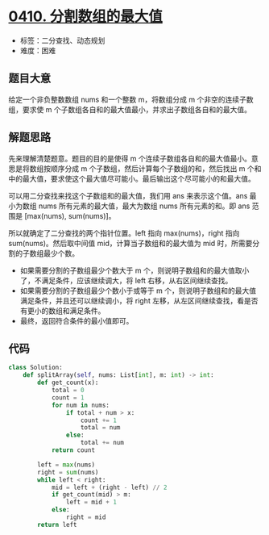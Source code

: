 # [0410. 分割数组的最大值](https://leetcode.cn/problems/split-array-largest-sum/)

- 标签：二分查找、动态规划
- 难度：困难

## 题目大意

给定一个非负整数数组 nums 和一个整数 m，将数组分成 m 个非空的连续子数组，要求使 m 个子数组各自和的最大值最小，并求出子数组各自和的最大值。

## 解题思路

先来理解清楚题意。题目的目的是使得 m 个连续子数组各自和的最大值最小。意思是将数组按顺序分成 m 个子数组，然后计算每个子数组的和，然后找出 m 个和中的最大值，要求使这个最大值尽可能小。最后输出这个尽可能小的和最大值。

可以用二分查找来找这个子数组和的最大值，我们用 ans 来表示这个值。ans 最小为数组 nums 所有元素的最大值，最大为数组 nums 所有元素的和。即 ans 范围是 [max(nums), sum(nums)]。

所以就确定了二分查找的两个指针位置。left 指向 max(nums)，right 指向 sum(nums)。然后取中间值 mid，计算当子数组和的最大值为 mid 时，所需要分割的子数组最少个数。

- 如果需要分割的子数组最少个数大于 m 个，则说明子数组和的最大值取小了，不满足条件，应该继续调大，将 left 右移，从右区间继续查找。
- 如果需要分割的子数组最少个数小于或等于 m 个，则说明子数组和的最大值满足条件，并且还可以继续调小，将 right 左移，从左区间继续查找，看是否有更小的数组和满足条件。
- 最终，返回符合条件的最小值即可。

## 代码

```Python
class Solution:
    def splitArray(self, nums: List[int], m: int) -> int:
        def get_count(x):
            total = 0
            count = 1
            for num in nums:
                if total + num > x:
                    count += 1
                    total = num
                else:
                    total += num
            return count

        left = max(nums)
        right = sum(nums)
        while left < right:
            mid = left + (right - left) // 2
            if get_count(mid) > m:
                left = mid + 1
            else:
                right = mid
        return left
```

